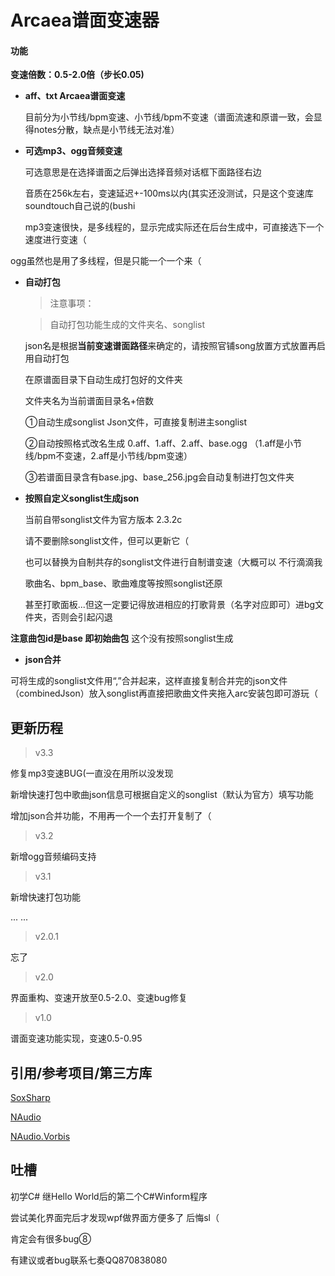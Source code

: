 # Arcaea谱面变速器


#### 功能
**变速倍数：0.5-2.0倍（步长0.05)**
- **aff、txt Arcaea谱面变速**

	目前分为小节线/bpm变速、小节线/bpm不变速（谱面流速和原谱一致，会显得notes分散，缺点是小节线无法对准）
	
- **可选mp3、ogg音频变速**

	可选意思是在选择谱面之后弹出选择音频对话框下面路径右边

	音质在256k左右，变速延迟+-100ms以内(其实还没测试，只是这个变速库soundtouch自己说的(bushi
	
	mp3变速很快，是多线程的，显示完成实际还在后台生成中，可直接选下一个速度进行变速（

ogg虽然也是用了多线程，但是只能一个一个来（
	
- **自动打包**

	> 注意事项：
	
	>自动打包功能生成的文件夹名、songlist 

	json名是根据**当前变速谱面路径**来确定的，请按照官铺song放置方式放置再启用自动打包
	
	在原谱面目录下自动生成打包好的文件夹
	
	文件夹名为当前谱面目录名+倍数

	①自动生成songlist Json文件，可直接复制进主songlist

	②自动按照格式改名生成 0.aff、1.aff、2.aff、base.ogg （1.aff是小节线/bpm不变速，2.aff是小节线/bpm变速）
	
	③若谱面目录含有base.jpg、base_256.jpg会自动复制进打包文件夹

- **按照自定义songlist生成json**
	
	当前自带songlist文件为官方版本 2.3.2c 

	请不要删除songlist文件，但可以更新它（ 
	
	也可以替换为自制共存的songlist文件进行自制谱变速（大概可以 不行滴滴我

	歌曲名、bpm_base、歌曲难度等按照songlist还原

	甚至打歌面板...但这一定要记得放进相应的打歌背景（名字对应即可）进bg文件夹，否则会引起闪退
	
**注意曲包id是base 即初始曲包** 这个没有按照songlist生成

- **json合并**
	
可将生成的songlist文件用“,”合并起来，这样直接复制合并完的json文件（combinedJson）放入songlist再直接把歌曲文件夹拖入arc安装包即可游玩（


## 更新历程

> v3.3

修复mp3变速BUG(一直没在用所以没发现

新增快速打包中歌曲json信息可根据自定义的songlist（默认为官方）填写功能

增加json合并功能，不用再一个一个去打开复制了（


> v3.2

新增ogg音频编码支持

> v3.1

新增快速打包功能

... ...
> v2.0.1

忘了


> v2.0

界面重构、变速开放至0.5-2.0、变速bug修复

> v1.0

谱面变速功能实现，变速0.5-0.95

## 引用/参考项目/第三方库

[SoxSharp](https://github.com/igece/SoxSharp "SoxSharp")

[NAudio](https://github.com/naudio/NAudio "NAudio")

[NAudio.Vorbis](https://github.com/naudio/Vorbis "NAudio.Vorbis")

## 吐槽

初学C# 继Hello World后的第二个C#Winform程序

尝试美化界面完后才发现wpf做界面方便多了 后悔sl（

肯定会有很多bug⑧

有建议或者bug联系七奏QQ870838080
